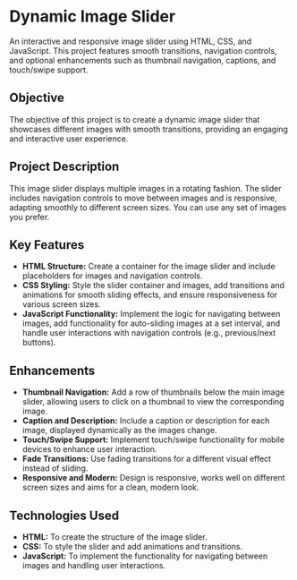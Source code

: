 
# Dynamic Image Slider

An interactive and responsive image slider using HTML, CSS, and JavaScript. This project features smooth transitions, navigation controls, and optional enhancements such as thumbnail navigation, captions, and touch/swipe support.

## Objective

The objective of this project is to create a dynamic image slider that showcases different images with smooth transitions, providing an engaging and interactive user experience.

## Project Description

This image slider displays multiple images in a rotating fashion. The slider includes navigation controls to move between images and is responsive, adapting smoothly to different screen sizes. You can use any set of images you prefer.

## Key Features

- **HTML Structure:** Create a container for the image slider and include placeholders for images and navigation controls.
- **CSS Styling:** Style the slider container and images, add transitions and animations for smooth sliding effects, and ensure responsiveness for various screen sizes.
- **JavaScript Functionality:** Implement the logic for navigating between images, add functionality for auto-sliding images at a set interval, and handle user interactions with navigation controls (e.g., previous/next buttons).

## Enhancements

- **Thumbnail Navigation:** Add a row of thumbnails below the main image slider, allowing users to click on a thumbnail to view the corresponding image.
- **Caption and Description:** Include a caption or description for each image, displayed dynamically as the images change.
- **Touch/Swipe Support:** Implement touch/swipe functionality for mobile devices to enhance user interaction.
- **Fade Transitions:** Use fading transitions for a different visual effect instead of sliding.
- **Responsive and Modern:** Design is responsive, works well on different screen sizes and aims for a clean, modern look.

## Technologies Used

- **HTML:** To create the structure of the image slider.
- **CSS:** To style the slider and add animations and transitions.
- **JavaScript:** To implement the functionality for navigating between images and handling user interactions.
